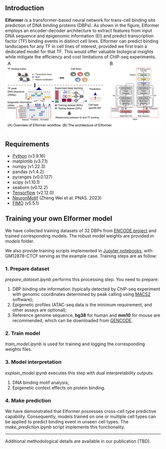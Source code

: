 ## Introduction

**EIformer** is a transformer-based neural network for trans-cell binding site prediction of DNA binding proteins (DBPs). As shown in the figure, EIformer employs an encoder-decoder architecture to extract features from input DNA sequence and epigenomic information (EI) and predict transcription factor (TF) binding events in distinct cell lines. EIformer can predict binding landscapes for any TF in cell lines of interest, provided we first train a dedicated model for that TF. This would offer valuable biological insights while mitigate the efficiency and cost limitations of ChIP-seq experiments.
![framework](images/eiformer.jpg)

## Requirements

- [Python](https://www.python.org/) (v3.9.16)
- matplotlib (v3.7.1)
- numpy (v1.22.3)
- pandas (v1.4.2)
- pyranges (v0.0.127)
- scipy (v1.10.1)
- seaborn (v0.12.2)
- [Tensorflow](https://www.tensorflow.org/) (v2.12.0)
- [NeuronMotif](https://github.com/wzthu/NeuronMotif) (Zheng Wei et al. PNAS. 2023)
- [FIMO](https://meme-suite.org/meme/doc/fimo.html?man_type=web) (v5.5.1)

## Training your own EIformer model

We have collected training datasets of 32 DBPs from [ENCODE project](https://www.encodeproject.org/) and trained corresponding models. The robust model weights are provided in *models* folder.

We also provide training scripts implemented in [Jupyter notebooks](https://jupyter.org/), with GM12878-CTCF serving as the example case. Training steps are as follow:

### 1. Prepare dataset

*prepare_dataset.ipynb* performs this processing step. You need to prepare:

1. DBP binding site information (typically detected by ChIP-seq experiment with genomic coordinates determined by peak calling using [MACS2](https://github.com/macs3-project/MACS/wiki/Install-macs2) software);
2. Epigenetic profiles (ATAC-seq data is the minimum requirement, and other assays are optional);
3. Reference genome sequence, **hg38** for human and **mm10** for mouse are recommended, which can be downloaded from [GENCODE](https://www.gencodegenes.org/).

### 2. Train model

*train_model.ipynb* is used for training and logging the corresponding weights files.

### 3. Model interpretation

*explain_model.ipynb* executes this step with dual interpretability outputs:

1. DNA binding motif analysis;
2. Epigenetic context effects on protein binding.

### 4. Make prediction

We have demonstrated that EIformer possesses cross-cell type predictive capability. Consequently, models trained on one or multiple cell types can be applied to predict binding event in unseen cell types. The *make_prediction.ipynb* script implements this functionality.

---

Additional methodological details are available in our publication [TBD].
